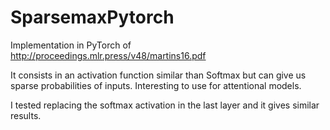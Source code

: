 # SparsemaxPytorch


Implementation in PyTorch of http://proceedings.mlr.press/v48/martins16.pdf

It consists in an activation function similar than Softmax but can give us sparse probabilities of inputs. Interesting to use for attentional models.


I tested replacing the softmax activation in the last layer and it gives similar results.
